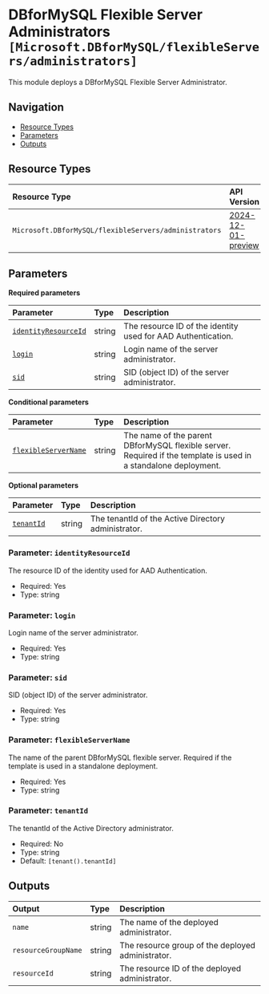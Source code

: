 # DBforMySQL Flexible Server Administrators `[Microsoft.DBforMySQL/flexibleServers/administrators]`

This module deploys a DBforMySQL Flexible Server Administrator.

## Navigation

- [Resource Types](#Resource-Types)
- [Parameters](#Parameters)
- [Outputs](#Outputs)

## Resource Types

| Resource Type | API Version |
| :-- | :-- |
| `Microsoft.DBforMySQL/flexibleServers/administrators` | [2024-12-01-preview](https://learn.microsoft.com/en-us/azure/templates/Microsoft.DBforMySQL/2024-12-01-preview/flexibleServers/administrators) |

## Parameters

**Required parameters**

| Parameter | Type | Description |
| :-- | :-- | :-- |
| [`identityResourceId`](#parameter-identityresourceid) | string | The resource ID of the identity used for AAD Authentication. |
| [`login`](#parameter-login) | string | Login name of the server administrator. |
| [`sid`](#parameter-sid) | string | SID (object ID) of the server administrator. |

**Conditional parameters**

| Parameter | Type | Description |
| :-- | :-- | :-- |
| [`flexibleServerName`](#parameter-flexibleservername) | string | The name of the parent DBforMySQL flexible server. Required if the template is used in a standalone deployment. |

**Optional parameters**

| Parameter | Type | Description |
| :-- | :-- | :-- |
| [`tenantId`](#parameter-tenantid) | string | The tenantId of the Active Directory administrator. |

### Parameter: `identityResourceId`

The resource ID of the identity used for AAD Authentication.

- Required: Yes
- Type: string

### Parameter: `login`

Login name of the server administrator.

- Required: Yes
- Type: string

### Parameter: `sid`

SID (object ID) of the server administrator.

- Required: Yes
- Type: string

### Parameter: `flexibleServerName`

The name of the parent DBforMySQL flexible server. Required if the template is used in a standalone deployment.

- Required: Yes
- Type: string

### Parameter: `tenantId`

The tenantId of the Active Directory administrator.

- Required: No
- Type: string
- Default: `[tenant().tenantId]`

## Outputs

| Output | Type | Description |
| :-- | :-- | :-- |
| `name` | string | The name of the deployed administrator. |
| `resourceGroupName` | string | The resource group of the deployed administrator. |
| `resourceId` | string | The resource ID of the deployed administrator. |
